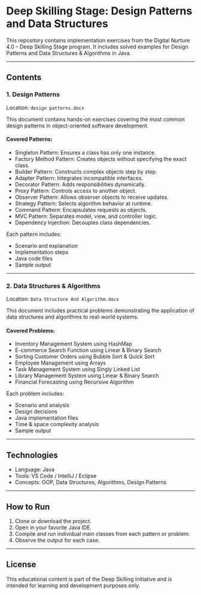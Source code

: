 # Deep Skilling Stage: Design Patterns and Data Structures

This repository contains implementation exercises from the Digital Nurture 4.0 – Deep Skilling Stage program. It includes solved examples for Design Patterns and Data Structures & Algorithms in Java.

---

## Contents

### 1. Design Patterns
Location: `design patterns.docx`

This document contains hands-on exercises covering the most common design patterns in object-oriented software development.

#### Covered Patterns:
- Singleton Pattern: Ensures a class has only one instance.
- Factory Method Pattern: Creates objects without specifying the exact class.
- Builder Pattern: Constructs complex objects step by step.
- Adapter Pattern: Integrates incompatible interfaces.
- Decorator Pattern: Adds responsibilities dynamically.
- Proxy Pattern: Controls access to another object.
- Observer Pattern: Allows observer objects to receive updates.
- Strategy Pattern: Selects algorithm behavior at runtime.
- Command Pattern: Encapsulates requests as objects.
- MVC Pattern: Separates model, view, and controller logic.
- Dependency Injection: Decouples class dependencies.

Each pattern includes:
- Scenario and explanation
- Implementation steps
- Java code files
- Sample output

---

### 2. Data Structures & Algorithms
Location: `Data Structure And Algorithm.docx`

This document includes practical problems demonstrating the application of data structures and algorithms to real-world systems.

#### Covered Problems:
- Inventory Management System using HashMap
- E-commerce Search Function using Linear & Binary Search
- Sorting Customer Orders using Bubble Sort & Quick Sort
- Employee Management using Arrays
- Task Management System using Singly Linked List
- Library Management System using Linear & Binary Search
- Financial Forecasting using Recursive Algorithm

Each problem includes:
- Scenario and analysis
- Design decisions
- Java implementation files
- Time & space complexity analysis
- Sample output

---

## Technologies
- Language: Java
- Tools: VS Code / IntelliJ / Eclipse
- Concepts: OOP, Data Structures, Algorithms, Design Patterns

---

## How to Run
1. Clone or download the project.
2. Open in your favorite Java IDE.
3. Compile and run individual main classes from each pattern or problem.
4. Observe the output for each case.

---

## License
This educational content is part of the Deep Skilling Initiative and is intended for learning and development purposes only.
